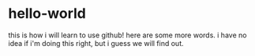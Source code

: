 # hello-world
this is how i will learn to use github!
here are some more words. i have no idea if i'm doing this right, but i guess we will find out. 

